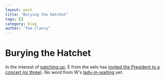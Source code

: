 ```yaml
---
layout: post
title: "Burying the Hatchet"
tags: []
category: blog
author: "Tom Clancy"
---
```


# Burying the Hatchet

In the interest of <a href="http://en.wikipedia.org/wiki/Eels_(band)#Daisies_of_the_Galaxy" target="_blank">patching up</a>, E from the eels has <a href="http://www.exclaim.ca/articles/generalarticlesynopsfullart.aspx?csid1=119&amp;csid2=844&amp;fid1=30275" target="_blank">invited the President to a concert (or three)</a>. No word from W's <a href="http://www.exclaim.ca/articles/generalarticlesynopsfullart.aspx?csid2=844&amp;fid1=30226&amp;csid1=0" target="_blank">lady-in-waiting</a> yet.
